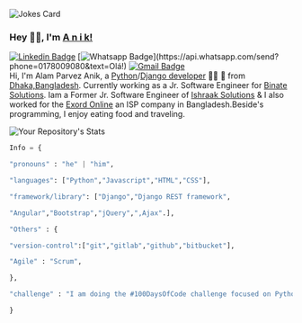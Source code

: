 ![Jokes Card](https://readme-jokes.vercel.app/api)



### Hey 👋🏽, I'm [A n i k!](https://www.facebook.com/ap1eek/) 
[![Linkedin Badge](https://img.shields.io/badge/-LinkedIn-blue?style=flat-square&logo=Linkedin&logoColor=white&link=https://www.linkedin.com/in/luiz-carlos-abbott-galvão-neto-21a93b148/)](https://www.linkedin.com/in/alamparvezanik/)
[![Whatsapp Badge](https://img.shields.io/badge/-Whatsapp-4CA143?style=flat-square&labelColor=4CA143&logo=whatsapp&logoColor=white&link=https://api.whatsapp.com/send?phone=5584999122284&text=Olá!)](https://api.whatsapp.com/send?phone=0178009080&text=Olá!)
[![Gmail Badge](https://img.shields.io/badge/-Gmail-c14438?style=flat-square&logo=Gmail&logoColor=white&link=mailto:ap.anik71@gmail.com)](mailto:ap.anik71@gmail.com) </br>
Hi, I'm Alam Parvez Anik, a [Python](https://www.python.org/)/[Django developer](https://www.djangoproject.com/) 👨‍💻 🚀 from [Dhaka,Bangladesh](https://www.google.com.bd/maps/place/%E0%A6%A2%E0%A6%BE%E0%A6%95%E0%A6%BE/@23.7808875,90.279238,11z/data=!3m1!4b1!4m5!3m4!1s0x3755b8b087026b81:0x8fa563bbdd5904c2!8m2!3d23.810332!4d90.4125181). Currently working as a Jr. Software Engineer for [Binate Solutions](https://www.binate-solutions.com/). Iam a Former Jr. Software Engineer of [Ishraak Solutions](https://www.ishraak.com/) & I also worked for the [Exord Online](http://exordonline.com/) an ISP company in Bangladesh.Beside's programming, I enjoy eating food and traveling. </br>

![Your Repository's Stats](https://github-readme-stats.vercel.app/api?username=apanik&show_icons=true)



```python
Info = {

"pronouns" : "he" | "him",

"languages": ["Python","Javascript","HTML","CSS"],

"framework/library": ["Django","Django REST framework",

"Angular","Bootstrap","jQuery",",Ajax".],

"Others" : {

"version-control":["git","gitlab","github","bitbucket"],

"Agile" : "Scrum",

},

"challenge" : "I am doing the #100DaysOfCode challenge focused on Python & Django."

}
```
